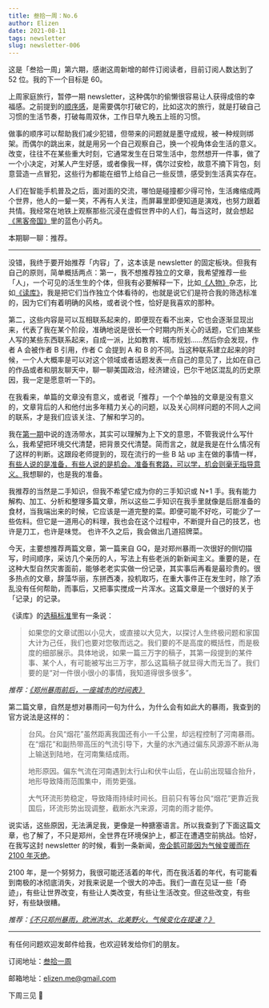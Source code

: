 ```yaml
--- 
title: 叁拾一周：No.6
author: Elizen
date: 2021-08-11
tags: newsletter
slug: newsletter-006
---
```

这是「叁拾一周」第六期，感谢这周新增的邮件订阅读者，目前订阅人数达到了 52 位。我的下一个目标是 60。

上周家庭旅行，暂停一期 newsletter，这种偶尔的偷懒很容易让人获得成倍的幸福感。之前提到的[顺序感](https://www.getrevue.co/profile/Elizen/issues/no-5-697114?utm_campaign=%E5%8F%81%E6%8B%BE%E4%B8%80%E5%91%A8&utm_medium=email&utm_source=Revue%20newsletter)，是需要偶尔打破它的，比如这次的旅行，就是打破自己习惯的生活节奏，打破每周双休，工作日早九晚五上班的习惯。

做事的顺序可以帮助我们减少犯错，但带来的问题就是墨守成规，被一种规则绑架。而偶尔的跳出来，就是用另一个自己观察自己，换一个视角体会生活的意义。改变，往往不在某些重大时刻，它通常发生在日常生活中，忽然想开一件事，做了一个小决定，对某人产生好感，或者像我一样，偶尔过安检，故意不摘下背包，刻意营造一点冒犯，这些行为都能在细节上给自己一些反馈，感受到生活真实存在。

人们在智能手机普及之后，面对面的交流，哪怕是碰撞都少得可怜，生活瘫缩成两个世界，他人的一颦一笑，不再有人关注，而屏幕里即便知道是演戏，也努力跟着共情。我经常在地铁上观察那些沉浸在虚假世界中的人们，每当这时，就会想起[《黑客帝国》](https://movie.douban.com/subject/1291843/?utm_campaign=%E5%8F%81%E6%8B%BE%E4%B8%80%E5%91%A8&utm_medium=email&utm_source=Revue%20newsletter)里的蓝色小药丸。

本期聊一聊：推荐。

---- 

没错，我终于要开始推荐「内容」了，这本该是 newsletter 的固定板块。但我有自己的原则，简单概括两点：第一，我不想推荐独立的文章，我希望推荐一些「人」，一个可见的活生生的个体，但我有必要解释一下，比如[《人物》](https://weibo.com/renwuzazhi?topnav=1&topsug=1&utm_campaign=%E5%8F%81%E6%8B%BE%E4%B8%80%E5%91%A8&utm_medium=email&utm_source=Revue%20newsletter&wvr=6)杂志，比如[《读库》](https://book.douban.com/series/834?utm_campaign=%E5%8F%81%E6%8B%BE%E4%B8%80%E5%91%A8&utm_medium=email&utm_source=Revue%20newsletter)，我是把它们当作独立个体看待的，也就是说它们是符合我的筛选标准的，因为它们有着明确的风格，或者说个性，恰好是我喜欢的那种。

第二，这些内容是可以互相联系起来的，即便现在看不出来，它也会逐渐显现出来，代表了我在某个阶段，准确地说是很长一个时期内所关心的话题，它们由某些人写的某些东西联系起来，自成一派，比如教育、城市规划……然后你会发现，作者 A 会被作者 B 引用，作者 C 会提到 A 和 B 的不同。当这种联系建立起来的时候，一个人大概率是可以对这个领域或者话题发表一点自己的意见了，比如在自己的作品或者和朋友聊天中，聊一聊美国政治，经济建设，巴尔干地区混乱的历史原因，我一定是愿意听一下的。

在我看来，单篇的文章没有意义，或者说「推荐」一个个单独的文章是没有意义的，文章背后的人和他付出多年精力关心的问题，以及关心同样问题的不同人之间的联系，才是我们应该关注、了解和学习的。

我在[第一期](https://www.getrevue.co/profile/Elizen/issues/no-1-596670?utm_campaign=%E5%8F%81%E6%8B%BE%E4%B8%80%E5%91%A8&utm_medium=email&utm_source=Revue%20newsletter)中说的连汤带水，其实可以理解为上下文的意思，不管我说什么写什么，我希望把环境交代清楚，把背景交代清楚。简而言之，就是我是在什么情况有了这样的判断。这跟段老师提到的，现在流行的一些 B 站 up 主在做的事情一样，[有些人说的是准备，有些人说的是机会。准备有套路，可以学，机会则毫无指导意义。](https://mp.weixin.qq.com/s/euFvVU7TdgwqKln8zkPegQ?utm_campaign=%E5%8F%81%E6%8B%BE%E4%B8%80%E5%91%A8&utm_medium=email&utm_source=Revue%20newsletter)我想聊的，也是我的准备。

我推荐的当然是二手知识，但我不希望它成为你的三手知识或 N+1 手。我有能力解构、加工、分析和整理多篇文章，所以这些二手知识在我手里就像是后厨准备的食材，当我端出来的时候，它应该是一道完整的菜。即便可能不好吃，可能少了一些佐料。但它是一道用心的料理，我也会在这个过程中，不断提升自己的技艺，也许是刀工，也许是味觉。
也许不久之后，我会做出几道招牌菜。

今天，主要想推荐两篇文章，第一篇来自 GQ，是对郑州暴雨一次很好的侧切描写，时间顺序，采访几个亲历的人，写法上有些老派的新新闻主义。重要的是，在这种大型自然灾害面前，能够老老实实做一份记录，其实事后再看是最珍贵的。很多热点的文章，辞藻华丽，东拼西凑，投机取巧，在重大事件正在发生时，除了添乱没有任何帮助，而事后，又把事实搅成一片浑水。这篇文章是一个很好的关于「记录」的记录。

《读库》的[选稿标准](https://zhuanlan.zhihu.com/p/343662101?utm_campaign=%E5%8F%81%E6%8B%BE%E4%B8%80%E5%91%A8&utm_medium=email&utm_source=Revue%20newsletter)里有一条说：

> 如果您的文章试图以小见大，或直接以大见大，以探讨人生终极问题和家国大计为己任，我们也要对您敬而远之。我们要的不是高度的概括性，而是极度的细部展示。具体地说，如果一篇三万字的稿子，其第一段提到的某件事、某个人，有可能被写出三万字，那么这篇稿子就显得大而无当了。我们要的是“对一件很小很小的事情，我知道得很多很多”。

*推荐：[《郑州暴雨前后，一座城市的时间表》](https://mp.weixin.qq.com/s/P2udPHBnHozT1OWs__6yCQ?utm_campaign=%E5%8F%81%E6%8B%BE%E4%B8%80%E5%91%A8&utm_medium=email&utm_source=Revue%20newsletter)*

第二篇文章，自然是想对暴雨问一句为什么，为什么会有如此大的暴雨，我查到的官方说法是这样的：

> 台风。台风“烟花”虽然距离我国还有小一千公里，却远程控制了河南暴雨。在“烟花”和副热带高压的气流引导下，大量的水汽通过偏东风源源不断从海上输送到陆地，在河南集结成雨。
> 
> 地形原因。偏东气流在河南遇到太行山和伏牛山后，在山前出现辐合抬升，地形导致降雨范围集中，雨势更强。
> 
> 大气环流形势稳定，导致降雨持续时间长。目前只有等台风“烟花”更靠近我国后，环流形势出现调整，截断水汽来源，河南的雨才能停。

说实话，这些原因，无法满足我，更像是一种搪塞语言。所以我查到了下面这篇文章，也了解了，不只是郑州，全世界在环境保护上，都正在遭遇空前挑战。恰好，在我写这封 newsletter 的时候，看到一条新闻，[帝企鹅可能因为气候变暖而在 2100 年灭绝](https://www.thepaper.cn/newsDetail_forward_4928471?utm_campaign=%E5%8F%81%E6%8B%BE%E4%B8%80%E5%91%A8&utm_medium=email&utm_source=Revue%20newsletter)。

2100 年，是一个努努力，我很可能还活着的年代，而在我活着的年代，有可能看到南极的冰彻底消失，对我来说是一个很大的冲击。我们一直在见证一些「奇迹」，有些让世界改变，有些让人类改变，有些让生活改变。但这些改变，有些好，有些缺很糟。

*推荐：[《不只郑州暴雨，欧洲洪水、北美野火，气候变化在提速？》](https://mp.weixin.qq.com/s/2JtMyalFTEY4ZhxaHWVI3g?utm_campaign=%E5%8F%81%E6%8B%BE%E4%B8%80%E5%91%A8&utm_medium=email&utm_source=Revue%20newsletter)*

---- 

有任何问题欢迎发邮件给我，也欢迎转发给你们的朋友。

订阅地址：[叁拾一周](https://elizen.zhubai.love/)

邮箱地址：[elizen.me@gmail.com](mailto:elizen.me@gmail.com)

下周三见 👋